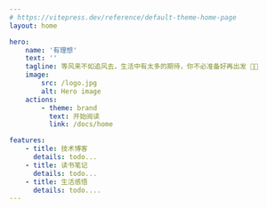 ```yaml
---
# https://vitepress.dev/reference/default-theme-home-page
layout: home

hero:
    name: '有理想'
    text: ''
    tagline: 等风来不如追风去，生活中有太多的期待，你不必准备好再出发 👨‍💻
    image:
        src: /logo.jpg
        alt: Hero image
    actions:
        - theme: brand
          text: 开始阅读
          link: /docs/home

features:
    - title: 技术博客
      details: todo...
    - title: 读书笔记
      details: todo...
    - title: 生活感悟
      details: todo....
---
```


<style>
  .VPImage{
    width: 200px;
    height: 200px;
    border: 1px solid #ccc;
    border-radius: 50%;
    box-shadow: 10px 10px 100px #333;
  }
</style>